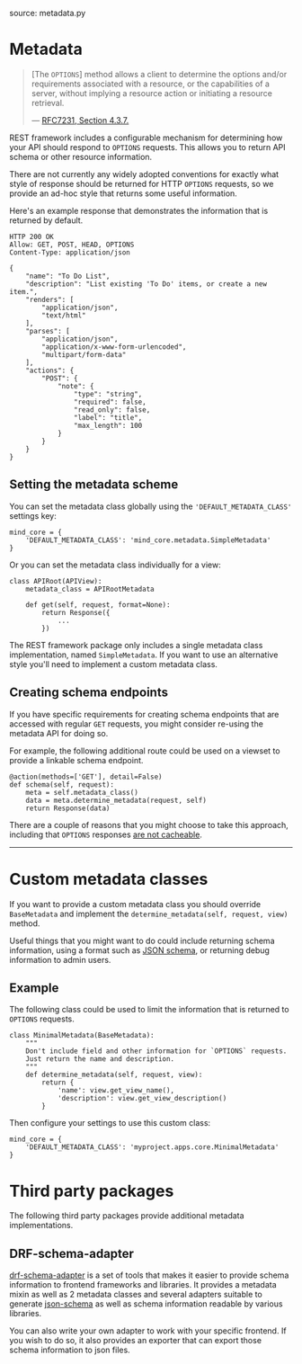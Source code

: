 source: metadata.py

# Metadata

> [The `OPTIONS`] method allows a client to determine the options and/or requirements associated with a resource, or the capabilities of a server, without implying a resource action or initiating a resource retrieval.
>
> &mdash; [RFC7231, Section 4.3.7.][cite]

REST framework includes a configurable mechanism for determining how your API should respond to `OPTIONS` requests. This allows you to return API schema or other resource information.

There are not currently any widely adopted conventions for exactly what style of response should be returned for HTTP `OPTIONS` requests, so we provide an ad-hoc style that returns some useful information.

Here's an example response that demonstrates the information that is returned by default.

    HTTP 200 OK
    Allow: GET, POST, HEAD, OPTIONS
    Content-Type: application/json

    {
        "name": "To Do List",
        "description": "List existing 'To Do' items, or create a new item.",
        "renders": [
            "application/json",
            "text/html"
        ],
        "parses": [
            "application/json",
            "application/x-www-form-urlencoded",
            "multipart/form-data"
        ],
        "actions": {
            "POST": {
                "note": {
                    "type": "string",
                    "required": false,
                    "read_only": false,
                    "label": "title",
                    "max_length": 100
                }
            }
        }
    }

## Setting the metadata scheme

You can set the metadata class globally using the `'DEFAULT_METADATA_CLASS'` settings key:

    mind_core = {
        'DEFAULT_METADATA_CLASS': 'mind_core.metadata.SimpleMetadata'
    }

Or you can set the metadata class individually for a view:

    class APIRoot(APIView):
        metadata_class = APIRootMetadata

        def get(self, request, format=None):
            return Response({
                ...
            })

The REST framework package only includes a single metadata class implementation, named `SimpleMetadata`. If you want to use an alternative style you'll need to implement a custom metadata class.

## Creating schema endpoints

If you have specific requirements for creating schema endpoints that are accessed with regular `GET` requests, you might consider re-using the metadata API for doing so.

For example, the following additional route could be used on a viewset to provide a linkable schema endpoint.

    @action(methods=['GET'], detail=False)
    def schema(self, request):
        meta = self.metadata_class()
        data = meta.determine_metadata(request, self)
        return Response(data)

There are a couple of reasons that you might choose to take this approach, including that `OPTIONS` responses [are not cacheable][no-options].

---

# Custom metadata classes

If you want to provide a custom metadata class you should override `BaseMetadata` and implement the `determine_metadata(self, request, view)` method.

Useful things that you might want to do could include returning schema information, using a format such as [JSON schema][json-schema], or returning debug information to admin users.

## Example

The following class could be used to limit the information that is returned to `OPTIONS` requests.

    class MinimalMetadata(BaseMetadata):
        """
        Don't include field and other information for `OPTIONS` requests.
        Just return the name and description.
        """
        def determine_metadata(self, request, view):
            return {
                'name': view.get_view_name(),
                'description': view.get_view_description()
            }

Then configure your settings to use this custom class:

    mind_core = {
        'DEFAULT_METADATA_CLASS': 'myproject.apps.core.MinimalMetadata'
    }

# Third party packages

The following third party packages provide additional metadata implementations.

## DRF-schema-adapter

[drf-schema-adapter][drf-schema-adapter] is a set of tools that makes it easier to provide schema information to frontend frameworks and libraries. It provides a metadata mixin as well as 2 metadata classes and several adapters suitable to generate [json-schema][json-schema] as well as schema information readable by various libraries.

You can also write your own adapter to work with your specific frontend.
If you wish to do so, it also provides an exporter that can export those schema information to json files.

[cite]: https://tools.ietf.org/html/rfc7231#section-4.3.7
[no-options]: https://www.mnot.net/blog/2012/10/29/NO_OPTIONS
[json-schema]: https://json-schema.org/
[drf-schema-adapter]: https://github.com/drf-forms/drf-schema-adapter
